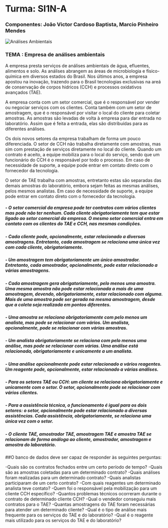 # Turma: SI1N-A
### Componentes: João Victor Cardoso Baptista, Marcio Pinheiro Mendes 

![Análises Ambientais](https://www.ecocerta.com/media/servicos/ambiental-5.png "Análises Ambientais")

### TEMA : Empresa de análises ambientais

A empresa presta serviços de análises ambientais de água, efluentes, alimentos e solo. As análises abrangem as áreas de microbiologia e físico-química em diversos estados do Brasil. Nos últimos anos, a empresa apostou na inovação, trazendo para o Brasil tecnologias exclusivas na areá de conservação de corpos hidricos (CCH) e processos oxidativos avançados (TAE).

A empresa conta com um setor comercial, que é o responsável por vender ou negociar serviços com os clientes. Conta também com um setor de amostragem, que é o responsável por visitar o local do cliente para coletar amostras. As amostras são levadas de volta à empresa para dar entrada no laboratório. Assim que é feita a entrada, elas são distribuídas para as diferentes análises.

Os dois novos setores da empresa trabalham de forma um pouco diferenciada. O setor de CCH não trabalha diretamente com amostras, mas sim com prestação de serviços diretamente no local do cliente. Quando um contrato é aceito, a equipe mobiliza para o local do serviço, sendo que um funcionário do CCH é o responsável por todo o processo. Em caso de necessidade de suporte, a equipe pode entrar em contato direto com o fornecedor da tecnologia.

O setor de TAE trabalha com amostras, entretanto estas são separadas das demais amostras do laboratório, embora sejam feitas as mesmas análises, pelos mesmos analistas. Em caso de necessidade de suporte, a equipe pode entrar em contato direto com o fornecedor da tecnologia.

##### - O setor comercial da empresa pode ter contratos com vários clientes mas pode não ter nenhum. Cada cliente obrigatoriamente tem que estar ligado ao setor comercial da empresa. O mesmo setor comercial entra em contato com os clientes do TAE e CCH, nas mesmas condições.

##### - Cada cliente pode, opcionalmente, estar relacionado a diversas amostragens. Entretanto, cada amostragem se relaciona uma única vez com cada cliente, obrigatoriamente.

##### - Um amostragem tem obrigatoriamente um único amostrador. Entretanto, cada amostrador, opcionalmente, pode estar relacionado a várias amostragens.

##### - Cada amostragem gera obrigatoriamente, pelo menos uma amostra. Uma mesma amostra não pode estar relacionada a mais de uma amostragem, devendo, obrigatoriamente, estar relacionado com alguma. Mais de uma amostra pode ser gerada na mesma amostragem, desde que a coleta seja realizada em pontos diferentes.

##### - Uma amostra se relaciona obrigatoriamente com pelo menos um analista, mas pode se relacionar com vários. Um analista, opcionalmente, pode se relacionar com várias amostras.

##### - Um analista obrigatoriamente se relaciona com pelo menos uma análise, mas pode se relacionar com várias. Uma análise está relacionada, obrigatoriamente e unicamente a um analista.

##### - Uma análise opcionalmente pode estar relacionado a vários reagentes. Um reagente pode, opcionalmente, estar relacionado a várias análises.

##### - Para os setores TAE ou CCH: um cliente se relaciona obrigatoriamente e unicamente com o setor. O setor, opcionalmente pode se relacionar com vários clientes.

##### - Para a assistência técnica, o funcionamento é igual para os dois setores: o setor, opcionalmente pode estar relacionado a diversas assistências. Cada assistência, obrigatoriamente, se relaciona uma única vez com o setor.

##### - O cliente TAE, amostrador TAE, amostragem TAE e amostra TAE se relacionam de forma análoga ao cliente, amostrador, amostragem e amostra do laboratório.

##O banco de dados deve ser capaz de responder às seguintes perguntas:

-Quais são os contratos fechados entre um certo período de tempo?
-Quais são as amostras coletadas para um determinado contrato?
-Quais análises foram realizadas para um determinado contrato?
-Quais analistas participaram de um certo contrato?
-Com quais reagentes um determinado analista teve contato?
-Quem foi o responsável pela mobilização para um cliente CCH específico?
-Quantos problemas técnicos ocorreram durante o contrato de determinado cliente CCH?
-Qual o vendedor conseguiu mais contratos para o TAE?
-Quantas amostragens do TAE foram necessárias para atender um determinado cliente?
-Qual é o tipo de análise mais frequente para os serviços do TAE e do laboratório?
-Qual é o reagente mais utilizado para os serviços do TAE e do laboratório?

